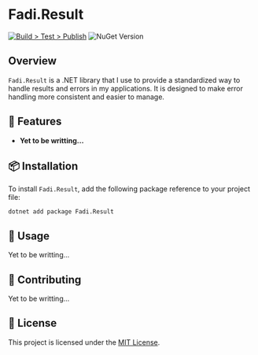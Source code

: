 ﻿# Fadi.Result
[![Build > Test > Publish](https://github.com/fadiksho/Fadi.Result/actions/workflows/CI.yml/badge.svg)](https://github.com/fadiksho/Fadi.Result/actions/workflows/CI.yml)
![NuGet Version](https://img.shields.io/nuget/v/Fadi.Result)

## Overview
`Fadi.Result` is a .NET library that I use to provide a standardized way to handle results and errors in my applications. It is designed to make error handling more consistent and easier to manage.

## 🌟 Features
- **Yet to be writting...**

## 📦 Installation
To install `Fadi.Result`, add the following package reference to your project file:
```
dotnet add package Fadi.Result
```

## 🚀 Usage
Yet to be writting...

## 🤝 Contributing
Yet to be writting...

## 📄 License
This project is licensed under the [MIT License](LICENSE).
